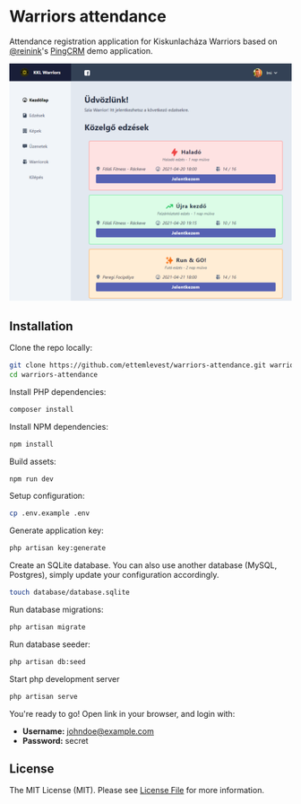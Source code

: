 # Warriors attendance

Attendance registration application for Kiskunlacháza Warriors based on [@reinink](https://twitter.com/reinink)'s [PingCRM](https://github.com/inertiajs/pingcrm) demo application.

![](https://raw.githubusercontent.com/Ettemlevest/warriors-attendance/master/screenshot.png)

## Installation

Clone the repo locally:

```sh
git clone https://github.com/ettemlevest/warriors-attendance.git warriors-attendance
cd warriors-attendance
```

Install PHP dependencies:

```sh
composer install
```

Install NPM dependencies:

```sh
npm install
```

Build assets:

```sh
npm run dev
```

Setup configuration:

```sh
cp .env.example .env
```

Generate application key:

```sh
php artisan key:generate
```

Create an SQLite database. You can also use another database (MySQL, Postgres), simply update your configuration accordingly.

```sh
touch database/database.sqlite
```

Run database migrations:

```sh
php artisan migrate
```

Run database seeder:

```sh
php artisan db:seed
```

Start php development server
```sh
php artisan serve
```

You're ready to go! Open link in your browser, and login with:

- **Username:** johndoe@example.com
- **Password:** secret

## License

The MIT License (MIT). Please see [License File](LICENSE.md) for more information.
